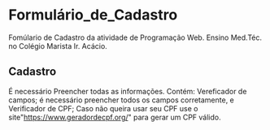 # Formulário_de_Cadastro
Fomúlario de Cadastro da atividade de Programação Web. 
Ensino Med.Téc. no Colégio Marista Ir. Acácio.

## Cadastro
É necessário Preencher todas as informações.
Contém: Vereficador de campos; é necessário preencher todos os campos corretamente, e
Verificador de CPF; Caso não queira usar seu CPF use o site"https://www.geradordecpf.org/" para gerar um CPF válido.
 
